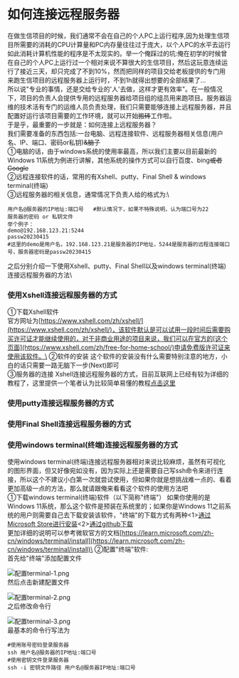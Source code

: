 # 如何连接远程服务器

在做生信项目的时候，我们通常不会在自己的个人PC上运行程序,因为处理生信项目所需要的消耗的CPU计算量和PC内存量往往过于庞大，以个人PC的水平去运行如此消耗计算机性能的程序是不太现实的。举一个俺踩过的坑:俺在初学的时候曾在自己的个人PC上运行过一个相对来说不算很大的生信项目，然后这玩意连续运行了接近三天，却只完成了不到10%，然而把同样的项目交给老板提供的专门用来跑生信项目的远程服务器上运行时，不到1h就得出想要的全部结果了...\
所以说"专业的事情，还是交给专业的'人'去做，这样才更有效率"。在一般情况下，项目的负责人会提供专用的远程服务器给项目组的组员用来跑项目。服务器运维的技术活有专门的运维人员负责处理，我们只需要能够连接上远程服务器，并且配置好运行该项目需要的工作环境，就可以开始~~搬砖~~工作啦。\
于是乎，最重要的一步就是：如何连接上远程服务器？\
我们需要准备的东西包括:一台电脑、远程连接软件、远程服务器相关信息(用户名、IP、端口、密码or私钥)~~&脑子~~\
①电脑的话，由于windows系统的使用率最高，所以我们主要以目前最新的Windows 11系统为例进行讲解，其他系统的操作方式可以自行百度、bing~~或者Google~~\
②远程连接软件的话，常用的有Xshell、putty、Final Shell & windows terminal(终端)\
③远程服务器的相关信息，通常情况下负责人给的格式为:\


```
用户名@服务器的IP地址:端口号   #默认情况下，如果不特殊说明，认为端口号为22
服务器的密码 or 私钥文件
举个例子：
demo@192.168.123.21:5244   
passw20230415
#这里的demo是用户名，192.168.123.21是服务器的IP地址，5244是服务器的远程连接端口号，服务器密码是passw20230415
```

之后分别介绍一下使用Xshell、putty、Final Shell以及windows terminal(终端)连接远程服务器的方法\


### **使用Xshell连接远程服务器的方式**

①下载Xshell软件\
官方网址为[https://www.xshell.com/zh/xshell/](https://www.xshell.com/zh/xshell/)，该软件默认是可以试用一段时间后需要购买许可证才能继续使用的，对于非商业用途的项目来说，我们可以在官方的[这个页面](https://www.xshell.com/zh/free-for-home-school/)申请免费版许可证来使用该软件。\
②软件的安装 这个软件的安装没有什么需要特别注意的地方，小白的话只需要一路无脑下一步(Next)即可\
③服务器的连接 Xshell连接远程服务器的方式，目前互联网上已经有较为详细的教程了，这里提供一个笔者认为比较简单易懂的教程[点击这里](https://www.jianshu.com/p/ed0f00c95c89)

### **使用putty连接远程服务器的方式**

### **使用Final Shell连接远程服务器的方式**

### **使用windows terminal(终端)连接远程服务器的方式**

使用windows terminal(终端)连接远程服务器相对来说比较麻烦，虽然有可视化的图形界面，但又好像宛如没有，因为实际上还是需要自己写ssh命令来进行连接，所以这个不建议小白第一次就尝试使用，但如果你就是想挑战难一点的、看着更加高级一点的方法，那么就请跟俺来看看这个软件的使用方法吧\
①下载windows terminal(终端)软件（以下简称"终端"） 如果你使用的是Windows 11系统，那么这个软件是预装在系统里的；如果你是Windows 11之前系统的用户则需要自己去下载安装该软件，"终端"的下载方式有两种<1>[通过Microsoft Store进行安装](https://apps.microsoft.com/store/detail/windows-terminal/9N0DX20HK701?hl=en-us\&gl=us)<2>[通过github下载](https://github.com/microsoft/terminal/releases)\
更加详细的说明可以参考微软官方的文档[https://learn.microsoft.com/zh-cn/windows/terminal/install](https://learn.microsoft.com/zh-cn/windows/terminal/install)\
②配置"终端"软件:\
首先给"终端"添加配置文件

&#x20;![配置terminal-1.png](https://s2.loli.net/2023/04/16/YIQnCWteiqbJcoX.png)\
然后点击新建配置文件

&#x20;![配置terminal-2.png](https://s2.loli.net/2023/04/17/6AJVWleBw28iszm.png)\
之后修改命令行

&#x20;![配置terminal-3.png](https://s2.loli.net/2023/04/17/zpEnZ2W4bFhyVdL.png)\
最基本的命令行写法为

```
#使用账号密码登录服务器
ssh 用户名@服务器的IP地址:端口号 
#使用密钥文件登录服务器
ssh -i 密钥文件路径 用户名@服务器IP地址:端口号
```
